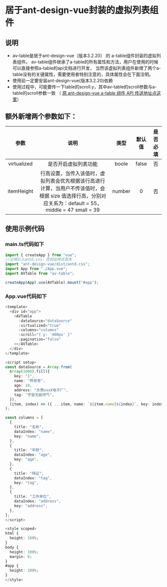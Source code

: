 # 居于ant-design-vue封装的虚拟列表组件

## 说明
* av-table是居于ant-design-vue（版本3.2.20） 的 a-table组件封装的虚拟列表组件。
    av-table组件继承了a-table的所有属性和方法，用户在使用的时候可以直接参照a-table的api文档进行开发，
    当然该虚拟列表组件新增了两个a-table没有的关键属性，需要使用者特别注意的，具体属性会在下面注明。
* 使用前一定要安装ant-design-vue(版本3.2.20)依赖
* 使用过程中，可能要传一下table的scroll.y，其中av-table的scroll参数与a-table的scroll参数一致
（ <a href="https://3x.antdv.com/components/table-cn">原 ant-design-vue a-table 组件 API 传送地址点这里</a>）


## 额外新增两个参数如下：
|    参数     |                                                                           说明                                                                            |  类型  | 默认值 | 是否必填 |
| :---------: | :-------------------------------------------------------------------------------------------------------------------------------------------------------: | :----: | :----: | :------: |
| virtualized |                                                                   是否开启虚拟列表功能                                                                    | boole  | false  |    否    |
| itemHeight  | 行高设置，当传入该值时，虚拟列表会优先根据该行高进行计算，当用户不传该值时，会根据 size 值选择行高，分别对应关系为：default = 55， middle = 47 small = 39 | number |   0    |    否    |


## 使用示例代码

### main.ts代码如下
```ts
import { createApp } from "vue";
//记得引入antd.css，否则会样式丢失
import "ant-design-vue/dist/antd.css";
import App from "./App.vue";
import AVTable from "av-table";

createApp(App).use(AVTable).mount("#app");
```

### App.vue代码如下
```ts
<template>
  <div id="app">
    <AVTable
      :dataSource="dataSource"
      :virtualized="true"
      :columns="columns"
      :scroll="{ y: '400px' }"
      :pagination="false"
    ></AVTable>
  </div>
</template>

<script setup>
const dataSource = Array.from(
  Array(1000).fill({
    key: "1",
    name: "蒋哥哥",
    age: 18,
    address: "东莞xxxX电子厂",
    tag: "宇宙无敌帅气",
  }),
  (item, index) => ({ ...item, name: `${item.name}${index}`, key: index })
);

const columns = [
  {
    title: "名称",
    dataIndex: "name",
    key: "name",
  },
  {
    title: "年龄",
    dataIndex: "age",
    key: "age",
  },
  {
    title: "特征",
    dataIndex: "tag",
    key: "tag",
  },
  {
    title: "工作单位",
    dataIndex: "address",
    key: "address",
  },
];
</script>

<style scoped>
html {
  height: 100%;
}
body {
  height: 100%;
  margin: 0;
}
#app {
  height: 100%;
}
</style>

```